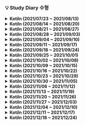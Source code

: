### 💡 Study Diary 수형  
<details markdown="1">
<summary><strong>  Kotiln (2021/07/23 ~ 2021/08/13)</strong></summary>
<br>
<br>

|날짜|내용|
|------:|:---:|
|**7/23(금)**|1단계 [[2557]](https://www.acmicpc.net/problem/2557) , 2단계 [[1330]](https://www.acmicpc.net/problem/1330)|
|**7/24(토)**|3단계 [[10871]](https://www.acmicpc.net/problem/10871) , 4단계[[10951]](https://www.acmicpc.net/problem/10951), 5단계[[4344]](https://www.acmicpc.net/problem/4344) , 6단계[[4673]](https://www.acmicpc.net/problem/4673) , 7단계[[1152]](https://www.acmicpc.net/problem/1152)|
|**7/25(일)**|8단계[[1712]](https://www.acmicpc.net/problem/1712) , 9단계[[2581]](https://www.acmicpc.net/problem/2581)|
|**7/26(월)**|10단계[[10872]](https://www.acmicpc.net/problem/10872) , 11단계[[2798]](https://www.acmicpc.net/problem/2798)|
|**7/27(화)**|18단계[[10828]](https://www.acmicpc.net/problem/10828) , Kotlin시간초과[[18870]](https://www.acmicpc.net/problem/18870)|
|**7/28(수)**|19단계[[2164]](https://www.acmicpc.net/problem/2164)|
|**7/29(목)**|18단계[[9012]](https://www.acmicpc.net/problem/9012)|
|**7/30(금)**|14단계[[15649]](https://www.acmicpc.net/problem/15649) , 16단계[[11399]](https://www.acmicpc.net/problem/11399)|
|**7/31(토)**|X|
|**8/1(일)**|X|
|**8/2(월)**|Programmers[[순위검색]](https://programmers.co.kr/learn/courses/30/lessons/72412)|
|**8/3(화)**|Programmers[[문자열압축]](https://programmers.co.kr/learn/courses/30/lessons/60057)|
|**8/4(수)**|X|
|**8/5(목)**|Programmers[[네트워크]](https://programmers.co.kr/learn/courses/30/lessons/43162)|
|**8/6(금)**|X|
|**8/7(토)**|X|
|**8/8(일)**|X|
|**8/9(월)**|[BOJ_1012[유기농배추]](https://www.acmicpc.net/problem/1012)|
|**8/10(화)**|X|
|**8/11(수)**|[BOJ_7576[토마토]](https://www.acmicpc.net/problem/7576)<br/>[BOJ_1075[나누기]](https://www.acmicpc.net/problem/1075)|
|**8/12(목)**|[BOJ_2589[보물섬]](https://www.acmicpc.net/problem/2589)|
|**8/13(금)**||

<br>
</details>

<details markdown="1">
<summary><strong>  Kotiln (2021/08/14 ~ 2021/08/20)</strong></summary>
<br>
<br>

|날짜|내용|
|------:|:---:|
|**8/14(토)**||
|**8/15(일)**|[boj11279_최대힙](https://www.acmicpc.net/problem/11279)<br/>[boj4256_트리](https://www.acmicpc.net/problem/4256)|
|**8/16(월)**||
|**8/17(화)**|[boj2800_괄호제거](https://www.acmicpc.net/problem/2800) 아직자바로만품|
|**8/18(수)**|[boj2800_괄호제거](https://www.acmicpc.net/problem/2800)<br/>[boj2075_N번째큰수](https://www.acmicpc.net/problem/2800)|
|**8/19(목)**||
|**8/20(금)**|[boj20365_블로그2](https://www.acmicpc.net/problem/20365)|


<br>
</details>

<details markdown="1">
<summary><strong>  Kotiln (2021/08/21 ~ 2021/08/27)</strong></summary>
<br>
<br>

|날짜|내용|
|------:|:---:|
|**8/21(토)**|[boj21275_폰호석만](https://www.acmicpc.net/problem/21275)|
|**8/22(일)**|[boj2960_에라토스테네스의체](https://www.acmicpc.net/problem/2960)<br/>[boj21317_징검다리건너기](https://www.acmicpc.net/problem/21317)|
|**8/23(월)**|[boj2493_탑](https://www.acmicpc.net/problem/2493)|
|**8/24(화)**|X|
|**8/25(수)**|IM검정대비로 java|
|**8/26(목)**|IM검정대비로 java|
|**8/27(금)**|[boj19598_최소회의실개수](https://www.acmicpc.net/problem/19598)|


<br>
</details>


<details markdown="1">
<summary><strong>  Kotiln (2021/08/28 ~ 2021/09/03)</strong></summary>
<br>
<br>

|날짜|내용|
|------:|:---:|
|**8/28(토)**||
|**8/29(일)**||
|**8/30(월)**||
|**8/31(화)**|[boj20922_겹치는건싫어](https://www.acmicpc.net/problem/20922)|
|**9/01(수)**||
|**9/02(목)**|[boj1915_가장큰정사각형](https://www.acmicpc.net/problem/1915)<br/>[boj21608_상어초등학교](https://www.acmicpc.net/problem/21608) 실패..|
|**9/03(금)**||


<br>
</details>

<details markdown="1">
<summary><strong>  Kotiln (2021/09/04 ~ 2021/09/10)</strong></summary>
<br>
<br>

|날짜|내용|
|------:|:---:|
|**9/04(토)**|Programmers[[숫자문자열과영단어]](https://programmers.co.kr/learn/courses/30/lessons/81301)([Kotlin](./Programmers/pg숫자문자열.kt))<br/>Programmers[[기능개발]](https://programmers.co.kr/learn/courses/30/lessons/42586)([Kotlin](./Programmers/pg기능개발.kt))|
|**9/05(일)**|[boj15686_치킨배달](https://www.acmicpc.net/problem/15686)([Kotlin](./BOJ/boj15686_치킨배달.kt))|
|**9/06(월)**||
|**9/07(화)**|[boj16234_인구이동](https://www.acmicpc.net/problem/16234)([Kotlin](./BOJ/boj16234_인구이동.kt))|
|**9/08(수)**|[boj13023_ABCDE](https://www.acmicpc.net/problem/13023)([Kotlin](./BOJ/boj13023_ABCDE.kt))|
|**9/09(목)**||
|**9/10(금)**||


<br>
</details>

<details markdown="1">
<summary><strong> Kotiln (2021/09/11 ~ 2021/09/17)</strong></summary>
<br>
<br>

|     날짜     | 내용 |
| :----------: |:----:|
|**9/11(토)**||
|**9/12(일)**||
|**9/13(월)**||
|**9/14(화)**|[boj2580_스도쿠](https://www.acmicpc.net/problem/2580)([Kotlin](./BOJ/boj2580_스도쿠.kt))<br/>[boj2374_같은수로만들기](https://www.acmicpc.net/problem/2374)([Kotlin](./BOJ/boj2374_같은수로만들기.kt))|
|**9/15(수)**||
|**9/16(목)**||
|**9/17(금)**||

<br>

</details>

<details markdown="1">
<summary><strong> Kotiln (2021/09/18 ~ 2021/09/24)</strong></summary>
<br>
<br>

|     날짜     | 내용 |
| :----------: |:----:|
|**9/18(토)**||
|**9/19(일)**||
|**9/20(월)**|[boj7662_이중우선순위큐](https://www.acmicpc.net/problem/7662)([Kotlin](./BOJ/boj7662_이중우선순위큐.kt))|
|**9/21(화)**||
|**9/22(수)**||
|**9/23(목)**|[boj1918_후위표기식](https://www.acmicpc.net/problem/1918)([Kotlin](./BOJ/boj1918_후위표기식.kt))|
|**9/24(금)**||

<br>

</details>

<details markdown="1">
<summary><strong> Kotiln (2021/09/25 ~ 2021/10/01)</strong></summary>
<br>
<br>

|     날짜     | 내용 |
| :----------: |:----:|
|**9/25(토)**||
|**9/26(일)**||
|**9/27(월)**|[boj1747_소수팰린드롬](https://www.acmicpc.net/problem/1747)([Kotlin](./BOJ/boj1747_소수팰린드롬.kt))|
|**9/28(화)**|[boj2263_트리의순회](https://www.acmicpc.net/problem/2263)([Kotlin](./BOJ/boj2263_트리의순회.kt))|
|**9/29(수)**||
|**9/30(목)**||
|**10/01(금)**||

<br>

</details>

<details markdown="1">
<summary><strong> Kotiln (2021/10/02 ~ 2021/10/08)</strong></summary>
<br>
<br>

|     날짜     | 내용 |
| :----------: |:----:|
|**10/02(토)**||
|**10/03(일)**||
|**10/04(월)**||
|**10/05(화)**||
|**10/06(수)**|[boj10942_팰린드롬](https://www.acmicpc.net/problem/10942)([Kotlin](./BOJ/boj10942_팰린드롬.kt))|
|**10/07(목)**||
|**10/08(금)**|[boj1715_카드정렬하기](https://www.acmicpc.net/problem/1715)([Kotlin](./BOJ/boj1715_카드정렬하기.kt))|

<br>

</details>


<details markdown="1">
<summary><strong> Kotiln (2021/10/09 ~ 2021/10/15)</strong></summary>
<br>
<br>

|     날짜     | 내용 |
| :----------: |:----:|
|**10/09(토)**|[boj16932_모양만들기](https://www.acmicpc.net/problem/16932)([Kotlin](./BOJ/boj16932_모양만들기.kt))|
|**10/10(일)**||
|**10/11(월)**||
|**10/12(화)**||
|**10/13(수)**||
|**10/14(목)**|[boj1806_부분합](https://www.acmicpc.net/problem/1806)([Kotlin](./BOJ/boj1806_부분합.kt))|
|**10/15(금)**||

<br>



</details>

<details markdown="1">
<summary><strong> Kotiln (2021/10/16 ~ 2021/10/22)</strong></summary>
<br>
<br>

|     날짜     | 내용 |
| :----------: |:----:|
|**10/16(토)**||
|**10/17(일)**||
|**10/18(월)**||
|**10/19(화)**||
|**10/20(수)**||
|**10/21(목)**||
|**10/22(금)**||

<br>

</details>


<details markdown="1">
<summary><strong> Kotiln (2021/10/23 ~ 2021/10/29)</strong></summary>
<br>
<br>

|     날짜     | 내용 |
| :----------: |:----:|
|**10/23(토)**||
|**10/24(일)**|[boj14500_테트로미노](https://www.acmicpc.net/problem/14500)([Kotlin](./BOJ/boj14500_테트로미노.kt))|
|**10/25(월)**||
|**10/26(화)**|[boj1477_휴게소세우기](https://www.acmicpc.net/problem/1477)([Kotlin](./BOJ/boj1477_휴게소세우기.kt))|
|**10/27(수)**||
|**10/28(목)**|[boj2671_잠수함식별](https://www.acmicpc.net/problem/2671)([Kotlin](./BOJ/boj2671_잠수함식별.kt))|
|**10/29(금)**||

<br>

</details>


<details markdown="1">
<summary><strong> Kotiln (2021/10/30 ~ 2021/11/05)</strong></summary>
<br>
<br>

|     날짜     | 내용 |
| :----------: |:----:|
|**10/30(토)**||
|**10/31(일)**||
|**11/01(월)**||
|**11/02(화)**||
|**11/03(수)**||
|**11/04(목)**|[boj1493_박스채우기](https://www.acmicpc.net/problem/1493)([Kotlin](./BOJ/boj1493_박스채우기.kt))|
|**11/05(금)**||

<br>

</details>


<details markdown="1">
<summary><strong>  Kotiln  (2021/11/06 ~ 2021/11/12)</strong></summary>
<br>
<br>

|     날짜     | 내용 |
| :----------: |:----:|
|**11/06(토)**|[boj17255_N으로만들기](https://www.acmicpc.net/problem/17255)([Kotlin](./BOJ/boj17255_N으로만들기.kt))|
|**11/07(일)**||
|**11/08(월)**||
|**11/09(화)**||
|**11/10(수)**||
|**11/11(목)**||
|**11/12(금)**||

<br>

</details>

<details markdown="1">
<summary><strong>  Kotiln  (2021/11/13 ~ 2021/11/19)</strong></summary>
<br>
<br>

|     날짜     | 내용 |
| :----------: |:----:|
|**11/13(토)**||
|**11/14(일)**||
|**11/15(월)**|[boj2019_순회강연](https://www.acmicpc.net/problem/2109)([Kotlin](./BOJ/boj2109_순회강연.kt))|
|**11/16(화)**||
|**11/17(수)**||
|**11/18(목)**||
|**11/19(금)**||

<br>

</details>


<details markdown="1">
<summary><strong>  Kotiln  (2021/11/20 ~ 2021/11/26)</strong></summary>
<br>
<br>

|     날짜     | 내용 |
| :----------: |:----:|
|**11/20(토)**||
|**11/21(일)**||
|**11/22(월)**||
|**11/23(화)**||
|**11/24(수)**||
|**11/25(목)**||
|**11/26(금)**||

<br>

</details>


<details markdown="1">
<summary><strong>  Kotiln  (2021/11/27 ~ 2021/12/03)</strong></summary>
<br>
<br>

|     날짜     | 내용 |
| :----------: |:----:|
|**11/27(토)**||
|**11/28(일)**||
|**11/29(월)**||
|**11/30(화)**|[boj14391_종이조각](https://www.acmicpc.net/problem/14391)([Kotlin](./BOJ/boj14391_종이조각.kt))|
|**12/01(수)**|[boj17141_연구소2](https://www.acmicpc.net/problem/28252)([Kotlin](./BOJ/boj17141_연구소2.kt))|
|**12/02(목)**||
|**12/03(금)**||

<br>

</details>


<details markdown="1">
<summary><strong>  Kotiln  (2021/12/04 ~ 2021/12/10)</strong></summary>
<br>
<br>

|     날짜     | 내용 |
| :----------: |:----:|
|**12/04(토)**||
|**12/05(일)**||
|**12/06(월)**||
|**12/07(화)**||
|**12/08(수)**|[boj10830_행렬제곱](https://www.acmicpc.net/problem/10830)([Kotlin](./BOJ/boj10830_행렬제곱.kt))|
|**12/09(목)**|[boj16235_나무재테크](https://www.acmicpc.net/problem/16235)([Kotlin](./BOJ/boj16235_나무재테크.kt))|
|**12/10(금)**||

<br>

</details>


<details markdown="1">
<summary><strong>  Kotiln  (2021/12/11 ~ 2021/12/17)</strong></summary>
<br>
<br>

|     날짜     | 내용 |
| :----------: |:----:|
|**12/11(토)**|[boj1351_무한수열](https://www.acmicpc.net/problem/1351)([Kotlin](./BOJ/boj1351_무한수열.kt))<br/>[boj1504_특정한최단경로](https://www.acmicpc.net/problem/1504)([Kotlin](./BOJ/boj1504_특정한최단경로.kt))|
|**12/12(일)**||
|**12/13(월)**||
|**12/14(화)**||
|**12/15(수)**||
|**12/16(목)**||
|**12/17(금)**|[boj2212_센서](https://www.acmicpc.net/problem/2212)([Kotlin](./BOJ/boj2212센서.kt))|

<br>

</details>


<details markdown="1">
<summary><strong>  Kotiln  (2021/12/18 ~ 2021/12/24)</strong></summary>
<br>
<br>

|     날짜     | 내용 |
| :----------: |:----:|
|**12/18(토)**|[boj9251_LCS](https://www.acmicpc.net/problem/9251)([Kotlin](./BOJ/9251_LCS.kt))|
|**12/19(일)**||
|**12/20(월)**||
|**12/21(화)**||
|**12/22(수)**||
|**12/23(목)**||
|**12/24(금)**||

<br>

</details>